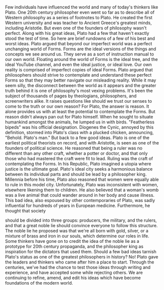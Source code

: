 
Few individuals have influenced the world
and many of today&#39;s thinkers like Plato.
One 20th century philosopher 
even went so far
as to describe all of Western philosophy
as a series of footnotes to Plato.
He created the first Western university
and was teacher to Ancient Greece&#39;s 
greatest minds,
including Aristotle.
But even one of the founders of philosophy
wasn&#39;t perfect.
Along with his great ideas,
Plato had a few that haven&#39;t 
exactly stood the test of time.
So here are brief rundowns
of a few of his best and worst ideas.
Plato argued that beyond
our imperfect world
was a perfect unchanging world of Forms.
Forms are the ideal versions of the things
and concepts we see around us.
They serve as a sort of instruction
manual to our own world.
Floating around the world of Forms
is the ideal tree,
and the ideal YouTube channel,
and even the ideal justice,
or ideal love.
Our own reality is comprised of imperfect
copies of ideal Forms.
Plato argued that philosophers
should strive to contemplate
and understand these perfect Forms
so that they may better navigate
our misleading reality.
While it may seem silly,
the disconnect between the world
as it appears
and the greater truth behind it
is one of philosophy&#39;s
most vexing problems.
It&#39;s been the subject of thousands
of pages by theologians,
philosophers,
and screenwriters alike.
It raises questions like should we trust
our senses to come to the truth
or our own reason?
For Plato, the answer is reason.
It alone provides us with at least
the potential to contemplate the Forms.
But reason didn&#39;t always pan out
for Plato himself.
When he sought to situate humankind
amongst the animals,
he lumped us in with birds.
&quot;Featherless bipeds&quot; 
was his official designation.
Diogenes the Cynic,
annoyed by this definition,
stormed into Plato&#39;s class
with a plucked chicken,
announcing, &quot;Behold. Plato&#39;s man.&quot;
But back to a few good ideas.
Plato is one of the earliest 
political theorists on record,
and with Aristotle, is seen as one 
of the founders of political science.
He reasoned that being a ruler
was no different than any other craft,
whether a potter or doctor,
and that only those who had mastered
the craft were fit to lead.
Ruling was the craft 
of contemplating the Forms.
In his Republic, Plato imagined a utopia
where justice is the ultimate goal.
Plato&#39;s ideal city seeks a harmonious
balance between its individual parts
and should be lead by a philosopher king.
Millennia before his time,
Plato also reasoned that women were
equally able to rule in this model city.
Unfortunately, Plato was inconsistent
with women,
elsewhere likening them to children.
He also believed that a woman&#39;s
womb was a live animal
that could wander around in her body
and cause illness.
This bad idea, also espoused by other
contemporaries of Plato,
was sadly influential for hundreds
of years in European medicine.
Furthermore, he thought that society

should be divided into three groups:
producers,
the military,
and the rulers,
and that a great noble lie should convince
everyone to follow this structure.
The noble lie he proposed
was that we&#39;re all born with gold, 
silver, or a mixture of brass and iron
in our souls,
which determine our roles in life.
Some thinkers have gone on
to credit the idea of the noble lie
as a prototype for 20th century
propaganda,
and the philosopher king as inspiration
for the dictators that used them.
Should a few bad ideas
tarnish Plato&#39;s status as one 
of the greatest philosophers in history?
No!
Plato gave the leaders and thinkers who
came after him a place to start.
Through the centuries,
we&#39;ve had the chance to test those ideas
through writing and experience,
and have accepted some
while rejecting others.
We are continuing to refine,
amend, and edit his ideas
which have become foundations
of the modern world.
